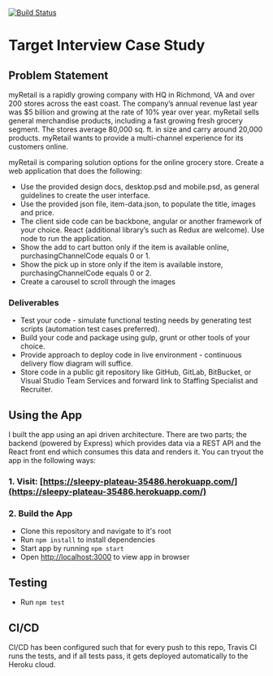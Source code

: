 [![Build Status](https://travis-ci.org/ffringel/myretail.svg?branch=master)](https://travis-ci.org/ffringel/myretail)

# Target Interview Case Study

## Problem Statement

myRetail is a rapidly growing company with HQ in Richmond, VA and over 200 stores across the east coast. The company’s annual revenue last year was \$5 billion and growing at the rate of 10% year over year. myRetail sells general merchandise products, including a fast growing fresh grocery segment. The stores average 80,000 sq. ft. in size and carry around 20,000 products. myRetail wants to provide a multi-channel experience for its customers online.

myRetail is comparing solution options for the online grocery store. Create a web application that does the following:

- Use the provided design docs, desktop.psd and mobile.psd, as general guidelines to create the user interface.
- Use the provided json file, item-data.json, to populate the title, images and price.
- The client side code can be backbone, angular or another framework of your choice. React (additional library’s such as Redux are welcome). Use node to run the application.
- Show the add to cart button only if the item is available online, purchasingChannelCode equals 0 or 1.
- Show the pick up in store only if the item is available instore, purchasingChannelCode equals 0 or 2.
- Create a carousel to scroll through the images

### Deliverables

- Test your code - simulate functional testing needs by generating test scripts (automation test cases preferred).
- Build your code and package using gulp, grunt or other tools of your choice.
- Provide approach to deploy code in live environment - continuous delivery flow diagram will suffice.
- Store code in a public git repository like GitHub, GitLab, BitBucket, or Visual Studio Team Services and forward link to Staffing Specialist and Recruiter.

## Using the App

I built the app using an api driven architecture. There are two parts; the backend (powered by Express) which provides data via a REST API and the React front end which consumes this data and renders it. You can tryout the app in the following ways:

### 1. Visit: [https://sleepy-plateau-35486.herokuapp.com/](https://sleepy-plateau-35486.herokuapp.com/)

###  2. Build the App

- Clone this repository and navigate to it's root
- Run `npm install` to install dependencies
- Start app by running `npm start`
- Open [http://localhost:3000](http://localhost:3000) to view app in browser



## Testing

- Run `npm test`

## CI/CD

CI/CD has been configured such that for every push to this repo, Travis CI runs the tests, and if all tests pass, it gets deployed automatically to the Heroku cloud.
